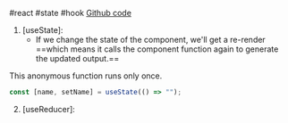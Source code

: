 #react #state #hook 
[Github code](https://github1s.com/jherr/fcc-state)

1. [useState]:
   - If we change the state of the component, we'll get a re-render ==which means it calls the component function again to generate the updated output.==

This anonymous function runs only once.
```js
const [name, setName] = useState(() => "");
```

2. [useReducer]:
   
